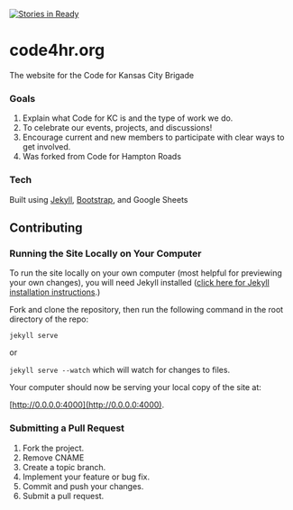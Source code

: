 [![Stories in Ready](https://badge.waffle.io/codeforkansascity/codeforkansascity.github.io.png?label=ready&title=Ready)](https://waffle.io/codeforkansascity/codeforkansascity.github.io)
# code4hr.org

The website for the Code for Kansas City Brigade

### Goals
1. Explain what Code for KC is and the type of work we do.
2. To celebrate our events, projects, and discussions!
3. Encourage current and new members to participate with clear ways to get involved.
4. Was forked from Code for Hampton Roads

### Tech

Built using [Jekyll](http://jekyllrb.com/), [Bootstrap](http://getbootstrap.com/), and Google Sheets

## Contributing


### Running the Site Locally on Your Computer

To run the site locally on your own computer (most helpful for previewing your own changes), you will need Jekyll installed ([click here for Jekyll installation instructions](http://jekyllrb.com/docs/installation/).)

Fork and clone the repository, then run the following command in the root directory of the repo:

`jekyll serve`

or

`jekyll serve --watch` which will watch for changes to files.

Your computer should now be serving your local copy of the site at:

[http://0.0.0.0:4000](http://0.0.0.0:4000).


### Submitting a Pull Request

1. Fork the project.
2. Remove CNAME
2. Create a topic branch.
3. Implement your feature or bug fix.
4. Commit and push your changes.
5. Submit a pull request.
